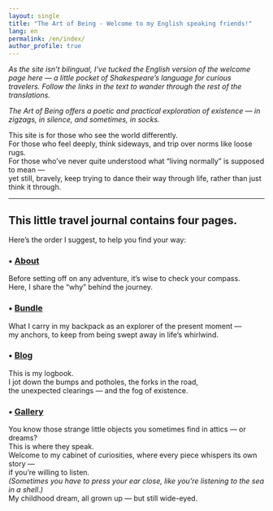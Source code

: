 ```yaml
---
layout: single
title: "The Art of Being - Welcome to my English speaking friends!"
lang: en
permalink: /en/index/
author_profile: true
---
```


*As the site isn’t bilingual, I’ve tucked the English version of the welcome page here — a little pocket of Shakespeare’s language for curious travelers. 
Follow the links in the text to wander through the rest of the translations.*

_The Art of Being offers a poetic and practical exploration of existence — in zigzags, in silence, and sometimes, in socks._

This site is for those who see the world differently.  
For those who feel deeply, think sideways, and trip over norms like loose rugs.  
For those who’ve never quite understood what “living normally” is supposed to mean —  
yet still, bravely, keep trying to dance their way through life, rather than just think it through.

---

## This little travel journal contains four pages.  
Here’s the order I suggest, to help you find your way:

### • [About](/about)
Before setting off on any adventure, it’s wise to check your compass.  
Here, I share the “why” behind the journey.

### • [Bundle](/baluchon)
What I carry in my backpack as an explorer of the present moment —  
my anchors, to keep from being swept away in life’s whirlwind.

### • [Blog](/blog)
This is my logbook.  
I jot down the bumps and potholes, the forks in the road,  
the unexpected clearings — and the fog of existence.

### • [Gallery](/galerie)
You know those strange little objects you sometimes find in attics — or dreams?  
This is where they speak.  
Welcome to my cabinet of curiosities, where every piece whispers its own story —  
if you’re willing to listen.  
_(Sometimes you have to press your ear close, like you’re listening to the sea in a shell.)_  
My childhood dream, all grown up — but still wide-eyed.
